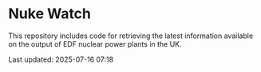 # Nuke Watch

This repository includes code for retrieving the latest information available on the output of EDF nuclear power plants in the UK.

Last updated: 2025-07-16 07:18